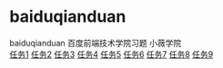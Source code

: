 # baiduqianduan
baiduqianduan
百度前端技术学院习题
小薇学院
<br>
[任务1](https://xingchenhaojie.github.io/baiduqianduan/renwu1-5/renwu1.html)
[任务2](https://xingchenhaojie.github.io/baiduqianduan/renwu1-5/renwu2.html)
[任务3](https://xingchenhaojie.github.io/baiduqianduan/renwu1-5/renwu3.html)
[任务4](https://xingchenhaojie.github.io/baiduqianduan/renwu1-5/renwu4.html)
[任务5](https://xingchenhaojie.github.io/baiduqianduan/renwu1-5/renwu5.html)
[任务6](https://xingchenhaojie.github.io/baiduqianduan/renwu6/renwu6.html)
[任务7](https://xingchenhaojie.github.io/baiduqianduan/renwu7/renwu7.html)
[任务8](https://xingchenhaojie.github.io/baiduqianduan/renwu8/renwu8.html)
[任务9](https://xingchenhaojie.github.io/baiduqianduan/renwu9/renwu9.html)

